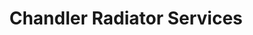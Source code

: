 ---
title: "Chandler Radiator Services"
url: /chandler/chandler-radiator-services/
shop: car repair
---